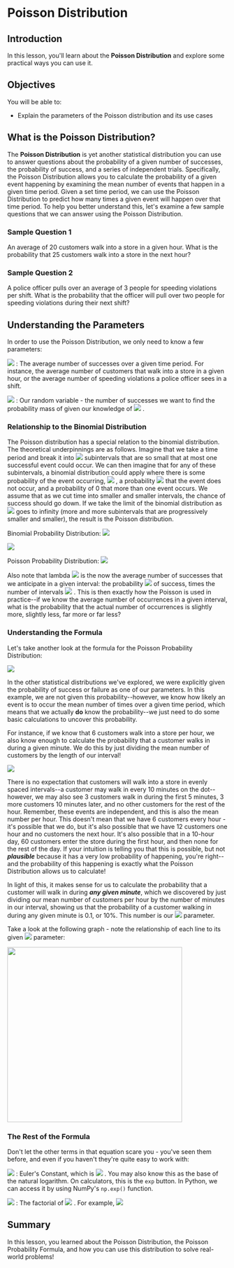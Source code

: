 
# Poisson Distribution

## Introduction

In this lesson, you'll learn about the **Poisson Distribution** and explore some practical ways you can use it. 

## Objectives

You will be able to:

- Explain the parameters of the Poisson distribution and its use cases

## What is the Poisson Distribution?

The **Poisson Distribution** is yet another statistical distribution you can use to answer questions about the probability of a given number of successes, the probability of success, and a series of independent trials. Specifically, the Poisson Distribution allows you to calculate the probability of a given event happening by examining the mean number of events that happen in a given time period. Given a set time period, we can use the Poisson Distribution to predict how many times a given event will happen over that time period. To help you better understand this, let's examine a few sample questions that we can answer using the Poisson Distribution. 

### Sample Question 1

An average of 20 customers walk into a store in a given hour.  What is the probability that 25 customers walk into a store in the next hour?

### Sample Question 2

A police officer pulls over an average of 3 people for speeding violations per shift.  What is the probability that the officer will pull over two people for speeding violations during their next shift?

## Understanding the Parameters

In order to use the Poisson Distribution, we only need to know a few parameters:

 <img src="https://render.githubusercontent.com/render/math?math=\mu"> : The average number of successes over a given time period. For instance, the average number of customers that walk into a store in a given hour, or the average number of speeding violations a police officer sees in a shift.

 <img src="https://render.githubusercontent.com/render/math?math=x"> : Our random variable - the number of successes we want to find the probability mass of given our knowledge of  <img src="https://render.githubusercontent.com/render/math?math=\mu"> .

### Relationship to the Binomial Distribution

The Poisson distribution has a special relation to the binomial distribution. The theoretical underpinnings are as follows. Imagine that we take a time period and break it into  <img src="https://render.githubusercontent.com/render/math?math=n"> subintervals that are so small that at most one successful event could occur. We can then imagine that for any of these subintervals, a binomial distribution could apply where there is some probability of the event occurring,  <img src="https://render.githubusercontent.com/render/math?math=p"> , a probability  <img src="https://render.githubusercontent.com/render/math?math=q=1-p"> that the event does not occur, and a probability of 0 that more than one event occurs. We assume that as we cut time into smaller and smaller intervals, the chance of success should go down. If we take the limit of the binomial distribution as  <img src="https://render.githubusercontent.com/render/math?math=n"> goes to infinity (more and more subintervals that are progressively smaller and smaller), the result is the Poisson distribution.

Binomial Probability Distribution: <img src="https://render.githubusercontent.com/render/math?math=p(x) = \binom{n}{x}p^x(1-p)^{n-x}"> 

<img src="https://render.githubusercontent.com/render/math?math=\lambda = n*p"> 

Poisson Probability Distribution:  <img src="https://render.githubusercontent.com/render/math?math=p(x) = \frac{\lambda^xe^{-\lambda}}{x!}"> 

Also note that lambda  <img src="https://render.githubusercontent.com/render/math?math=\lambda"> is the now the average number of successes that we anticipate in a given interval: the probability  <img src="https://render.githubusercontent.com/render/math?math=p"> of success, times the number of intervals  <img src="https://render.githubusercontent.com/render/math?math=n"> . This is then exactly how the Poisson is used in practice--if we know the average number of occurrences in a given interval, what is the probability that the actual number of occurrences is slightly more, slightly less, far more or far less?

### Understanding the Formula

Let's take another look at the formula for the Poisson Probability Distribution:

<img src="https://render.githubusercontent.com/render/math?math=p(x) = \frac{\lambda^xe^{-\lambda}}{x!}"> 

In the other statistical distributions we've explored, we were explicitly given the probability of success or failure as one of our parameters. In this example, we are not given this probability--however, we know how likely an event is to occur the mean number of times over a given time period, which means that we actually **do** know the probability--we just need to do some basic calculations to uncover this probability. 

For instance, if we know that 6 customers walk into a store per hour, we also know enough to calculate the probability that a customer walks in during a given minute. We do this by just dividing the mean number of customers by the length of our interval! 

<img src="https://render.githubusercontent.com/render/math?math=p = \frac{6}{60} = 0.1"> 

There is no expectation that customers will walk into a store in evenly spaced intervals--a customer may walk in every 10 minutes on the dot--however, we may also see 3 customers walk in during the first 5 minutes, 3 more customers 10 minutes later, and no other customers for the rest of the hour.  Remember, these events are independent, and this is also the mean number per hour.  This doesn't mean that we have 6 customers every hour - it's possible that we do, but it's also possible that we have 12 customers one hour and no customers the next hour. It's also possible that in a 10-hour day, 60 customers enter the store during the first hour, and then none for the rest of the day. If your intuition is telling you that this is possible, but not **_plausible_** because it has a very low probability of happening, you're right--and the probability of this happening is exactly what the Poisson Distribution allows us to calculate!

In light of this, it makes sense for us to calculate the probability that a customer will walk in during **_any given minute_**, which we discovered by just dividing our mean number of customers per hour by the number of minutes in our interval, showing us that the probability of a customer walking in during any given minute is 0.1, or 10%. This number is our  <img src="https://render.githubusercontent.com/render/math?math=\lambda"> parameter.

Take a look at the following graph - note the relationship of each line to its given  <img src="https://render.githubusercontent.com/render/math?math=\lambda"> parameter:

<img src="images/new_poisson.png" width="400">

### The Rest of the Formula

Don't let the other terms in that equation scare you - you've seen them before, and even if you haven't they're quite easy to work with:

<img src="https://render.githubusercontent.com/render/math?math=e"> : Euler's Constant, which is  <img src="https://render.githubusercontent.com/render/math?math=e \approx 2.71828"> . You may also know this as the base of the natural logarithm. On calculators, this is the `exp` button.  In Python, we can access it by using NumPy's `np.exp()` function. 

<img src="https://render.githubusercontent.com/render/math?math=x!"> : The factorial of  <img src="https://render.githubusercontent.com/render/math?math=x"> .  For example,  <img src="https://render.githubusercontent.com/render/math?math=3! = 3 * 2 * 1 = 6"> 

## Summary

In this lesson, you learned about the Poisson Distribution, the Poisson Probability Formula, and how you can use this distribution to solve real-world problems!
